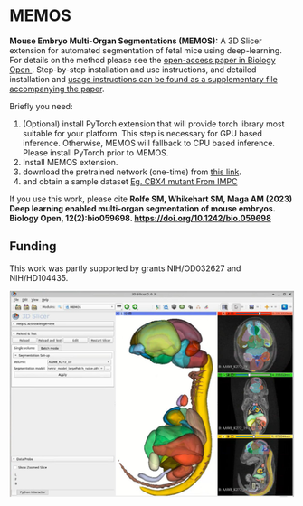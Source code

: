 # MEMOS
**Mouse Embryo Multi-Organ Segmentations (MEMOS):** A 3D Slicer extension for automated segmentation of fetal mice using deep-learning. For details on the method please see the [open-access paper in Biology Open ](https://journals.biologists.com/bio/article/12/2/bio059698/287076/Deep-learning-enabled-multi-organ-segmentation-of). Step-by-step installation and use instructions, and detailed installation and [usage instructions can be found as a supplementary file accompanying the paper](https://cob.silverchair-cdn.com/cob/content_public/journal/bio/12/2/10.1242_bio.059698/2/bio059698supp.pdf?Expires=1680004103&Signature=UGfnJ4CZw5Tn6w0QPVH-Y35Aj-Mxc~uz6kEIcWjWViL3T~eUp-3MdExKrsp0R2d9PVl8AANduLyoNMXvxYnyIpsYQA3wtpXkPdwP8e-e2OBaUPyAz6Hu2nc8VELVhGSTXOKot0pBO2ATF6vLnPCvwT0VDhglqh-2Rgtl-tdKvv~wp7F9lp3FbfkW1DJ5FuSWrpHL~RY3-o~z02iKb435k~-2lbyW42gspUE~z23pQx6lrXhKSktR-LIjAd5mdFX3fDt6z2owfBDzOEylXRp7aBHU6LJNLpRaSKZKkpKKW2-dEMtUjm0KwjelQx8PgOpG1JAZGBg1HH6VQzKgjXcywg__&Key-Pair-Id=APKAIE5G5CRDK6RD3PGA).

Briefly you need: 

  1. (Optional) install PyTorch extension that will provide torch library most suitable for your platform. This step is necessary for GPU based inference. Otherwise, MEMOS will fallback to CPU based inference. Please install PyTorch prior to MEMOS. 
  2. Install MEMOS extension. 
  3. download the pretrained network (one-time) from [this link](https://app.box.com/shared/static/4nygg33o70oj5xvnhew11zz5geclus5b.pth). 
  4. and obtain a sample dataset [Eg. CBX4 mutant From IMPC](https://www.mousephenotype.org/embryoviewer/?gene_symbol=CBX4)

If you use this work, please cite **Rolfe SM, Whikehart SM, Maga AM (2023) Deep learning enabled multi-organ segmentation of mouse embryos. Biology Open, 12(2):bio059698. https://doi.org/10.1242/bio.059698**


## Funding
This work was partly supported by grants NIH/OD032627 and NIH/HD104435.

<img src="./memos.jpg">
